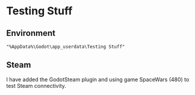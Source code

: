 # Testing Stuff

## Environment

```code
"%AppData%\Godot\app_userdata\Testing Stuff"
```

## Steam

I have added the GodotSteam plugin and using game SpaceWars (480) to test Steam connectivity.
